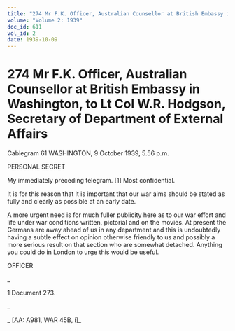 ```yaml
---
title: "274 Mr F.K. Officer, Australian Counsellor at British Embassy in Washington, to Lt Col W.R. Hodgson, Secretary of Department of External Affairs"
volume: "Volume 2: 1939"
doc_id: 611
vol_id: 2
date: 1939-10-09
---
```


# 274 Mr F.K. Officer, Australian Counsellor at British Embassy in Washington, to Lt Col W.R. Hodgson, Secretary of Department of External Affairs

Cablegram 61 WASHINGTON, 9 October 1939, 5.56 p.m.

PERSONAL SECRET

My immediately preceding telegram. [1] Most confidential.

It is for this reason that it is important that our war aims should be stated as fully and clearly as possible at an early date.

A more urgent need is for much fuller publicity here as to our war effort and life under war conditions written, pictorial and on the movies. At present the Germans are away ahead of us in any department and this is undoubtedly having a subtle effect on opinion otherwise friendly to us and possibly a more serious result on that section who are somewhat detached. Anything you could do in London to urge this would be useful.

OFFICER

_

1 Document 273.

_

_ [AA: A981, WAR 45B, i]_
